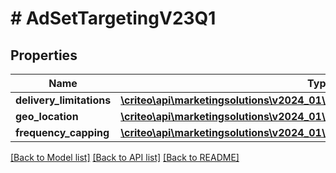 # # AdSetTargetingV23Q1

## Properties

Name | Type | Description | Notes
------------ | ------------- | ------------- | -------------
**delivery_limitations** | [**\criteo\api\marketingsolutions\v2024_01\Model\AdSetDeliveryLimitationsV23Q1**](AdSetDeliveryLimitationsV23Q1.md) |  | [optional]
**geo_location** | [**\criteo\api\marketingsolutions\v2024_01\Model\AdSetGeoLocationV23Q1**](AdSetGeoLocationV23Q1.md) |  | [optional]
**frequency_capping** | [**\criteo\api\marketingsolutions\v2024_01\Model\AdSetFrequencyCappingV23Q1**](AdSetFrequencyCappingV23Q1.md) |  | [optional]

[[Back to Model list]](../../README.md#models) [[Back to API list]](../../README.md#endpoints) [[Back to README]](../../README.md)
